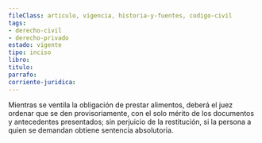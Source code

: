 ```yaml
---
fileClass: articulo, vigencia, historia-y-fuentes, codigo-civil
tags:
- derecho-civil
- derecho-privado
estado: vigente
tipo: inciso
libro:
titulo:
parrafo:
corriente-juridica:
---
```

Mientras se ventila la obligación de prestar alimentos, deberá el juez ordenar que se den provisoriamente, con el solo mérito de los documentos y antecedentes presentados; sin perjuicio de la restitución, si la persona a quien se demandan obtiene sentencia absolutoria.